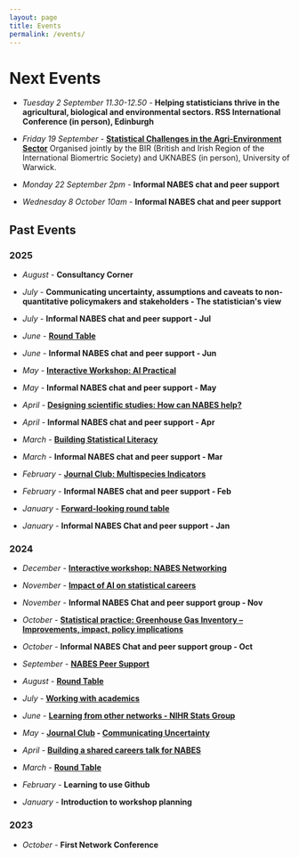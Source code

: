 ```yaml
---
layout: page
title: Events
permalink: /events/
---
```


# Next Events

* _Tuesday 2 September 11.30-12.50 -_ **Helping statisticians thrive in the agricultural, biological and environmental sectors. RSS International Conference (in person), Edinburgh**

* _Friday 19 September -_ **[Statistical Challenges in the Agri-Environment Sector](https://warwick.ac.uk/fac/sci/statistics/news/agri-environment-event2025/)** Organised jointly by the BIR (British and Irish Region of the International Biomertric Society) and UKNABES (in person), University of Warwick.
  
* _Monday 22 September 2pm -_ **Informal NABES chat and peer support**

* _Wednesday 8 October 10am -_ **Informal NABES chat and peer support**


## Past Events  

### 2025

* _August -_ **Consultancy Corner**

* _July -_ **Communicating uncertainty, assumptions and caveats to non-quantitative policymakers and stakeholders - The statistician's view**
* _July -_ **Informal NABES chat and peer support - Jul**

* _June -_ **[Round Table](_posts/2025-06-11-Workshop-2025-June.md)**
* _June -_ **Informal NABES chat and peer support - Jun**

* _May -_ **[Interactive Workshop: AI Practical](https://uk-nabes.github.io/news/2025/05/12/Workshop-2025-May.html)**
* _May -_ **Informal NABES chat and peer support - May**

*	_April -_ **[Designing scientific studies: How can NABES help?](_posts/2025-04-09-Workshop-2025-April.md)**
* _April -_ **Informal NABES chat and peer support - Apr**

*	_March -_ **[Building Statistical Literacy](_posts/2025-03-17-Workshop-2025-March.md)**
* _March -_ **Informal NABES chat and peer support - Mar**

* _February -_ **[Journal Club: Multispecies Indicators](_posts/2025-02-12-Workshop-2025-February.md)**
*	_February -_ **Informal NABES chat and peer support - Feb**

* _January -_ **[Forward-looking round table](_posts/2025-01-31-Workshop-2025-January.markdown)**
* _January -_  **Informal NABES Chat and peer support - Jan**



### 2024

* _December -_ **[Interactive workshop: NABES Networking](_posts/2024-12-11-Workshop-2024-December.md)**

* _November -_  **[Impact of AI on statistical careers](_posts/2024-11-18-Workshop-2024-November.md)**
* _November -_  **Informal NABES Chat and peer support group - Nov**

* _October -_  **[Statistical practice: Greenhouse Gas Inventory – Improvements, impact, policy implications](_posts/2024-10-16-Workshop-2024-October.md)**
* _October -_  **Informal NABES Chat and peer support group - Oct**
  
* _September -_  **[NABES Peer Support](_posts/2024-09-18-Workshop-2024-September.md)** 

* _August -_  **[Round Table](_posts/2024-08-12-Workshop-2024-August.md)**

* _July -_  **[Working with academics](_posts/2024-07-03-Workshop-2024-July.md)** 

* _June -_ **[Learning from other networks - NIHR Stats Group](_posts/2024-06-22-Workshop-2024-June.md)**

* _May -_ **[Journal Club](_posts/2024-05-22-Workshop-2024-May.md) -  [Communicating Uncertainty](https://www.sciencedirect.com/science/article/pii/S2211675322000161)**

* _April -_ **[Building a shared careers talk for NABES](_posts/2024-05-05-Workshop-2024-April.md)**
  
* _March -_ **[Round Table](_posts/2024-03-31-Workshop-2024-March.markdown)**

* _February -_  **Learning to use Github**

* _January -_  **Introduction to workshop planning**

### 2023 
* _October -_  **First Network Conference**
